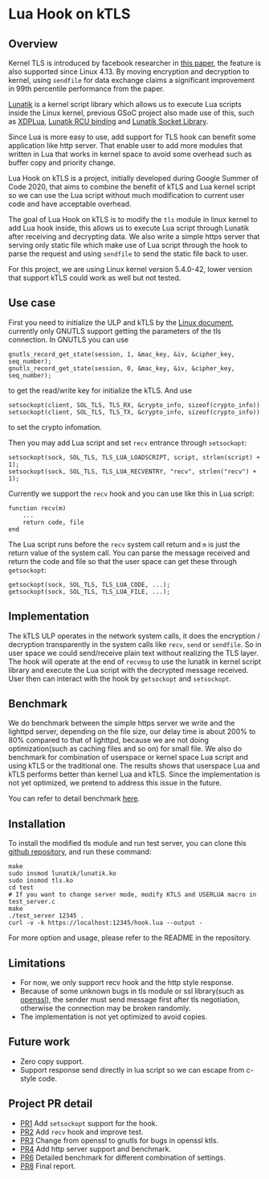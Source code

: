 # Lua Hook on kTLS
## Overview
Kernel TLS is introduced by facebook researcher in [this paper](https://netdevconf.info/1.2/papers/ktls.pdf), the feature is also supported since Linux 4.13. By moving encryption and decryption to kernel, using `sendfile` for data exchange claims a significant improvement in 99th percentile performance from the paper.

[Lunatik](https://github.com/luainkernel/lunatik) is a kernel script library which allows us to execute Lua scripts inside the Linux kernel, previous GSoC project also made use of this, such as [XDPLua](https://github.com/VictorNogueiraRio/linux), [Lunatik RCU binding](https://github.com/caio-messias/lunatik) and [Lunatik Socket Library](https://github.com/tcz717/lunatik).

Since Lua is more easy to use, add support for TLS hook can benefit some application like http server. That enable user to add more modules that written in Lua that works in kernel space to avoid some overhead such as buffer copy and priority change.

Lua Hook on kTLS is a project, initially developed during Google Summer of Code 2020, that aims to combine the benefit of kTLS and Lua kernel script so we can use the Lua script without much modification to current user code and have acceptable overhead.

The goal of Lua Hook on kTLS is to modify the `tls` module in linux kernel to add Lua hook inside, this allows us to execute Lua script through Lunatik after receiving and decrypting data. We also write a simple https server that serving only static file which make use of Lua script through the hook to parse the request and using `sendfile` to send the static file back to user.

For this project, we are using Linux kernel version 5.4.0-42, lower version that support kTLS could work as well but not tested.

## Use case
First you need to initialize the ULP and kTLS by the [Linux document](https://www.kernel.org/doc/html/latest/networking/tls.html), currently only GNUTLS support getting the parameters of the tls connection. In GNUTLS you can use

```
gnutls_record_get_state(session, 1, &mac_key, &iv, &cipher_key, seq_number);
gnutls_record_get_state(session, 0, &mac_key, &iv, &cipher_key, seq_number);
```

to get the read/write key for initialize the kTLS. And use

```
setsockopt(client, SOL_TLS, TLS_RX, &crypto_info, sizeof(crypto_info))
setsockopt(client, SOL_TLS, TLS_TX, &crypto_info, sizeof(crypto_info))
```

to set the crypto infomation.

Then you may add Lua script and set `recv` entrance through `setsockopt`:

```
setsockopt(sock, SOL_TLS, TLS_LUA_LOADSCRIPT, script, strlen(script) + 1);
setsockopt(sock, SOL_TLS, TLS_LUA_RECVENTRY, "recv", strlen("recv") + 1);
```

Currently we support the `recv` hook and you can use like this in Lua script:

```
function recv(m)
    ...
    return code, file
end
```

The Lua script runs before the `recv` system call return and `m` is just the return value of the system call. You can parse the message received and return the code and file so that the user space can get these through `getsockopt`:

```
getsockopt(sock, SOL_TLS, TLS_LUA_CODE, ...);
getsockopt(sock, SOL_TLS, TLS_LUA_FILE, ...);
```

## Implementation
The kTLS ULP operates in the network system calls, it does the encryption / decryption transparently in the system calls like `recv`, `send` or `sendfile`. So in user space we could send/receive plain text without realizing the TLS layer. The hook will operate at the end of `recvmsg` to use the lunatik in kernel script library and execute the Lua script with the decrypted message received. User then can interact with the hook by `getsockopt` and `setsockopt`.

## Benchmark
We do benchmark between the simple https server we write and the lighttpd server, depending on the file size, our delay time is about 200% to 80% compared to that of lighttpd, because we are not doing optimization(such as caching files and so on) for small file. We also do benchmark for combination of userspace or kernel space Lua script and using kTLS or the traditional one. The results shows that userspace Lua and kTLS performs better than kernel Lua and kTLS. Since the implementation is not yet optimized, we pretend to address this issue in the future.

You can refer to detail benchmark [here](https://github.com/luainkernel/ktls/tree/master/benchmark).

## Installation
To install the modified tls module and run test server, you can clone this [github repository](https://github.com/luainkernel/ktls), and run these command:

```
make
sudo insmod lunatik/lunatik.ko
sudo insmod tls.ko
cd test
# If you want to change server mode, modify KTLS and USERLUA macro in test_server.c
make
./test_server 12345 .
curl -v -k https://localhost:12345/hook.lua --output -
```

For more option and usage, please refer to the README in the repository.

## Limitations
- For now, we only support recv hook and the http style response.
- Because of some unknown bugs in tls module or ssl library(such as [openssl](https://github.com/openssl/openssl/issues/12082)), the sender must send message first after tls negotiation, otherwise the connection may be broken randomly.
- The implementation is not yet optimized to avoid copies.

## Future work
- Zero copy support.
- Support response send directly in lua script so we can escape from c-style code.

## Project PR detail
- [PR1](https://github.com/luainkernel/ktls/pull/1) Add `setsockopt` support for the hook.
- [PR2](https://github.com/luainkernel/ktls/pull/2) Add `recv` hook and improve test.
- [PR3](https://github.com/luainkernel/ktls/pull/3) Change from openssl to gnutls for bugs in openssl ktls.
- [PR4](https://github.com/luainkernel/ktls/pull/4) Add http server support and benchmark.
- [PR6](https://github.com/luainkernel/ktls/pull/6) Detailed benchmark for different combination of settings.
- [PR8](https://github.com/luainkernel/ktls/pull/8) Final report.